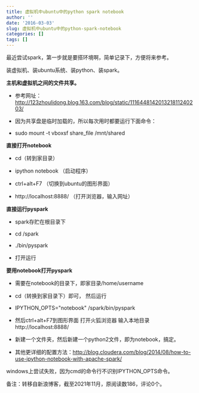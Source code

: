```yaml
---
title: 虚拟机中ubuntu中的python spark notebook
author: ''
date: '2016-03-03'
slug: 虚拟机中ubuntu中的python-spark-notebook
categories: []
tags: []
---
```


最近尝试spark，第一步就是要搭环境啊，简单记录下，方便将来参考。

装虚拟机、装ubuntu系统、装python、装spark。

**主机和虚拟机之间的文件共享。**

+ 参考网址：http://123zhoulidong.blog.163.com/blog/static/111644814201321811240203/ 

+ 因为共享盘是临时加载的，所以每次用时都要运行下面命令：

+ sudo mount -t vboxsf share_file /mnt/shared

**直接打开notebook**

+ cd（转到家目录）

+ ipython notebook （启动程序）

+ ctrl+alt+F7 （切换到ubuntu的图形界面）

+ http://localhost:8888/ （打开浏览器，输入网址）

**直接运行pyspark**

+ spark存贮在根目录下

+ cd /spark

+ ./bin/pyspark

+ 打开运行

**要用notebook打开pyspark**

+ 需要在notebook的目录下，即家目录/home/username

+ cd（转换到家目录下）即可， 然后运行

+ IPYTHON_OPTS="notebook" /spark/bin/pyspark

+ 然后ctrl+alt+F7到图形界面 打开火狐浏览器 输入本地目录http://localhost:8888/

+ 新建一个文件夹，然后新建一个python2文件，即为notebook，搞定。

+ 其他更详细的配置方法：http://blog.cloudera.com/blog/2014/08/how-to-use-ipython-notebook-with-apache-spark/ 

windows上尝试失败，因为cmd的命令行不识别IPYTHON_OPTS命令。

备注：转移自新浪博客，截至2021年11月，原阅读数186，评论0个。
